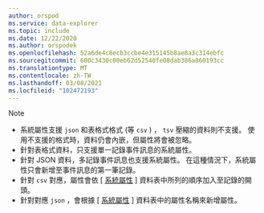 ```yaml
---
author: orspod
ms.service: data-explorer
ms.topic: include
ms.date: 12/22/2020
ms.author: orspodek
ms.openlocfilehash: 52a6de4c8ecb3ccbe4e315145b8ae8a3c314ebfc
ms.sourcegitcommit: 600c3430c00eb62d52540fe08dab386a860193cc
ms.translationtype: MT
ms.contentlocale: zh-TW
ms.lasthandoff: 03/08/2021
ms.locfileid: "102472193"
---
```

> [!NOTE]
> * 系統屬性支援 `json` 和表格式格式 (等 `csv` ) ， `tsv` 壓縮的資料則不支援。 使用不支援的格式時，資料仍會內嵌，但屬性將會被忽略。
> * 針對表格式資料，只支援單一記錄事件訊息的系統屬性。
> * 針對 JSON 資料，多記錄事件訊息也支援系統屬性。 在這種情況下，系統屬性只會新增至事件訊息的第一筆記錄。 
> * 針對 `csv` 對應，屬性會依 [ [系統屬性](../ingest-data-event-hub-overview.md#system-properties) ] 資料表中所列的順序加入至記錄的開頭。
> * 針對對應 `json` ，會根據 [ [系統屬性](../ingest-data-event-hub-overview.md#system-properties) ] 資料表中的屬性名稱來新增屬性。
